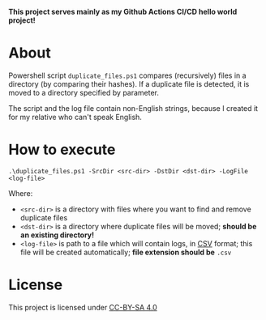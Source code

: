 **This project serves mainly as my Github Actions CI/CD hello world project!**

# About
Powershell script `duplicate_files.ps1` compares (recursively) files in a directory
(by comparing their hashes). If a duplicate file is detected, it is moved
to a directory specified by parameter.

The script and the log file contain non-English strings, because I created it for my relative
who can't speak English.

# How to execute
```
.\duplicate_files.ps1 -SrcDir <src-dir> -DstDir <dst-dir> -LogFile <log-file>
```
Where:
* `<src-dir>` is a directory with files where you want to find and remove duplicate files  
* `<dst-dir>` is a directory where duplicate files will be moved; **should be an existing directory!**
* `<log-file>` is path to a file which will contain logs, in [CSV](https://en.wikipedia.org/wiki/Comma-separated_values) format;
  this file will be created automatically; **file extension should be** `.csv`

# License
This project is licensed under [CC-BY-SA 4.0](https://creativecommons.org/licenses/by-sa/4.0/)
